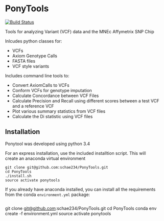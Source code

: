 PonyTools
=========


[![Build Status](https://travis-ci.org/schae234/PonyTools.svg?branch=master)](https://travis-ci.org/schae234/PonyTools)


Tools for analyzing Variant (VCF) data and the MNEc Affymetrix SNP Chip

Inlcudes python classes for:
+ VCFs
+ Axiom Genotype Calls
+ FASTA files
+ VCF style variants

Includes command line tools to:
+ Convert AxiomCalls to VCFs
+ Conform VCFs for genotype imputation 
+ Calculate Concordance between VCF Files
+ Calculate Precision and Recall using different scores between a test VCF and a reference VCF
+ Plot various summary statistics from VCF files
+ Calculate the Di statistic using VCF files

Installation
------------
Ponytool was developed using python 3.4

For an express installation, use the included installtion script. This will create an anaconda
virtual environment
```
git clone git@github.com:schae234/PonyTools.git
cd PonyTools
./install.sh
source activate ponytools
```

If you already have anaconda installed, you can install all the requirements from the conda
`environment.yml` package:
```
```
git clone git@github.com:schae234/PonyTools.git
cd PonyTools
conda env create -f environment.yml
source activate ponytools
```
